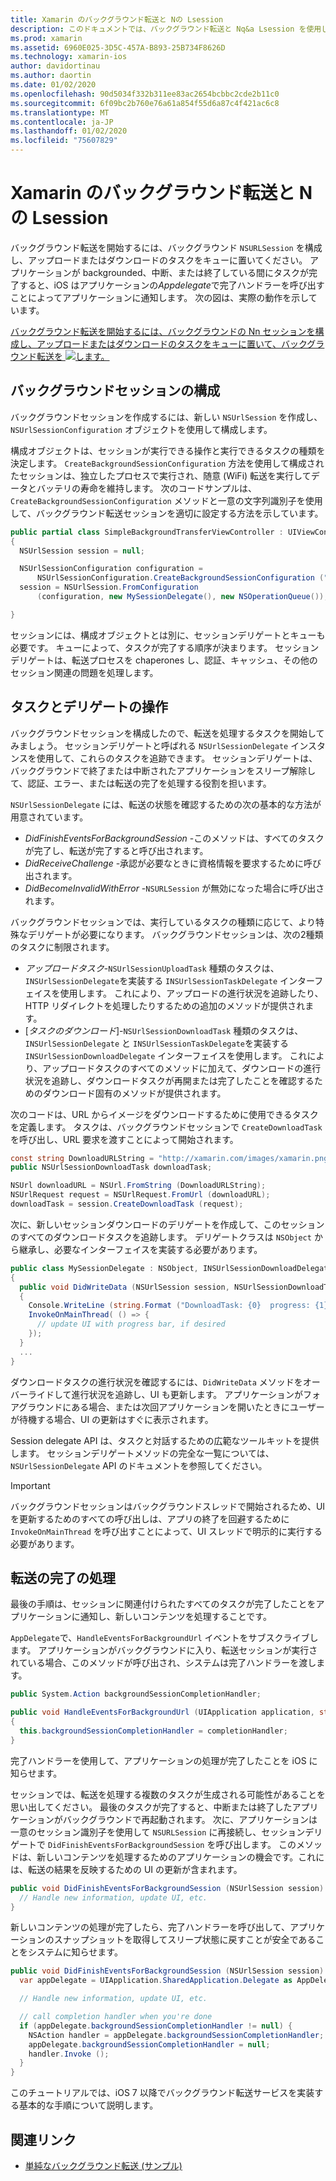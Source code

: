 ```yaml
---
title: Xamarin のバックグラウンド転送と Nの Lsession
description: このドキュメントでは、バックグラウンド転送と Nq&a Lsession を使用して大きなイメージのダウンロードを開始し、アプリがバックグラウンドで配置されたときにそのダウンロードを続行する方法を示すチュートリアルを提供します。
ms.prod: xamarin
ms.assetid: 6960E025-3D5C-457A-B893-25B734F8626D
ms.technology: xamarin-ios
author: davidortinau
ms.author: daortin
ms.date: 01/02/2020
ms.openlocfilehash: 90d5034f332b311ee83ac2654bcbbc2cde2b11c0
ms.sourcegitcommit: 6f09bc2b760e76a61a854f55d6a87c4f421ac6c8
ms.translationtype: MT
ms.contentlocale: ja-JP
ms.lasthandoff: 01/02/2020
ms.locfileid: "75607829"
---
```

# <a name="background-transfer-and-nsurlsession-in-xamarinios"></a>Xamarin のバックグラウンド転送と Nの Lsession

バックグラウンド転送を開始するには、バックグラウンド `NSURLSession` を構成し、アップロードまたはダウンロードのタスクをキューに置いてください。 アプリケーションが backgrounded、中断、または終了している間にタスクが完了すると、iOS はアプリケーションの*Appdelegate*で完了ハンドラーを呼び出すことによってアプリケーションに通知します。 次の図は、実際の動作を示しています。

 [バックグラウンド転送を開始するには、バックグラウンドの Nn セッションを構成し、アップロードまたはダウンロードのタスクをキューに置いて、バックグラウンド転送を ![します。](background-transfer-walkthrough-images/transfer.png)](background-transfer-walkthrough-images/transfer.png#lightbox)

## <a name="configuring-a-background-session"></a>バックグラウンドセッションの構成

バックグラウンドセッションを作成するには、新しい `NSUrlSession` を作成し、`NSUrlSessionConfiguration` オブジェクトを使用して構成します。

構成オブジェクトは、セッションが実行できる操作と実行できるタスクの種類を決定します。
`CreateBackgroundSessionConfiguration` 方法を使用して構成されたセッションは、独立したプロセスで実行され、随意 (WiFi) 転送を実行してデータとバッテリの寿命を維持します。
次のコードサンプルは、`CreateBackgroundSessionConfiguration` メソッドと一意の文字列識別子を使用して、バックグラウンド転送セッションを適切に設定する方法を示しています。

```csharp
public partial class SimpleBackgroundTransferViewController : UIViewController
{
  NSUrlSession session = null;

  NSUrlSessionConfiguration configuration =
      NSUrlSessionConfiguration.CreateBackgroundSessionConfiguration ("com.SimpleBackgroundTransfer.BackgroundSession");
  session = NSUrlSession.FromConfiguration
      (configuration, new MySessionDelegate(), new NSOperationQueue());

}
```

セッションには、構成オブジェクトとは別に、セッションデリゲートとキューも必要です。
キューによって、タスクが完了する順序が決まります。 セッションデリゲートは、転送プロセスを chaperones し、認証、キャッシュ、その他のセッション関連の問題を処理します。

## <a name="working-with-tasks-and-delegates"></a>タスクとデリゲートの操作

バックグラウンドセッションを構成したので、転送を処理するタスクを開始してみましょう。 セッションデリゲートと呼ばれる `NSUrlSessionDelegate` インスタンスを使用して、これらのタスクを追跡できます。 セッションデリゲートは、バックグラウンドで終了または中断されたアプリケーションをスリープ解除して、認証、エラー、または転送の完了を処理する役割を担います。

`NSUrlSessionDelegate` には、転送の状態を確認するための次の基本的な方法が用意されています。

- *DidFinishEventsForBackgroundSession* -このメソッドは、すべてのタスクが完了し、転送が完了すると呼び出されます。
- *DidReceiveChallenge* -承認が必要なときに資格情報を要求するために呼び出されます。
- *DidBecomeInvalidWithError* -`NSURLSession` が無効になった場合に呼び出されます。

バックグラウンドセッションでは、実行しているタスクの種類に応じて、より特殊なデリゲートが必要になります。 バックグラウンドセッションは、次の2種類のタスクに制限されます。

- *アップロードタスク*-`NSUrlSessionUploadTask` 種類のタスクは、`INSUrlSessionDelegate`を実装する `INSUrlSessionTaskDelegate` インターフェイスを使用します。 これにより、アップロードの進行状況を追跡したり、HTTP リダイレクトを処理したりするための追加のメソッドが提供されます。
- [*タスクのダウンロード*]-`NSUrlSessionDownloadTask` 種類のタスクは、`INSUrlSessionDelegate` と `INSUrlSessionTaskDelegate`を実装する `INSUrlSessionDownloadDelegate` インターフェイスを使用します。 これにより、アップロードタスクのすべてのメソッドに加えて、ダウンロードの進行状況を追跡し、ダウンロードタスクが再開または完了したことを確認するためのダウンロード固有のメソッドが提供されます。

次のコードは、URL からイメージをダウンロードするために使用できるタスクを定義します。 タスクは、バックグラウンドセッションで `CreateDownloadTask` を呼び出し、URL 要求を渡すことによって開始されます。

```csharp
const string DownloadURLString = "http://xamarin.com/images/xamarin.png"; // or other hosted file
public NSUrlSessionDownloadTask downloadTask;

NSUrl downloadURL = NSUrl.FromString (DownloadURLString);
NSUrlRequest request = NSUrlRequest.FromUrl (downloadURL);
downloadTask = session.CreateDownloadTask (request);
```

次に、新しいセッションダウンロードのデリゲートを作成して、このセッションのすべてのダウンロードタスクを追跡します。 デリゲートクラスは `NSObject` から継承し、必要なインターフェイスを実装する必要があります。

```csharp
public class MySessionDelegate : NSObject, INSUrlSessionDownloadDelegate
{
  public void DidWriteData (NSUrlSession session, NSUrlSessionDownloadTask downloadTask, long bytesWritten, long totalBytesWritten, long totalBytesExpectedToWrite)
  {
    Console.WriteLine (string.Format ("DownloadTask: {0}  progress: {1}", downloadTask, progress));
    InvokeOnMainThread( () => {
      // update UI with progress bar, if desired
    });
  }
  ...
}
```

ダウンロードタスクの進行状況を確認するには、`DidWriteData` メソッドをオーバーライドして進行状況を追跡し、UI も更新します。 アプリケーションがフォアグラウンドにある場合、または次回アプリケーションを開いたときにユーザーが待機する場合、UI の更新はすぐに表示されます。

Session delegate API は、タスクと対話するための広範なツールキットを提供します。 セッションデリゲートメソッドの完全な一覧については、`NSUrlSessionDelegate` API のドキュメントを参照してください。

> [!IMPORTANT]
> バックグラウンドセッションはバックグラウンドスレッドで開始されるため、UI を更新するためのすべての呼び出しは、アプリの終了を回避するために `InvokeOnMainThread` を呼び出すことによって、UI スレッドで明示的に実行する必要があります。 

## <a name="handling-transfer-completion"></a>転送の完了の処理

最後の手順は、セッションに関連付けられたすべてのタスクが完了したことをアプリケーションに通知し、新しいコンテンツを処理することです。

`AppDelegate`で、`HandleEventsForBackgroundUrl` イベントをサブスクライブします。 アプリケーションがバックグラウンドに入り、転送セッションが実行されている場合、このメソッドが呼び出され、システムは完了ハンドラーを渡します。

```csharp
public System.Action backgroundSessionCompletionHandler;

public void HandleEventsForBackgroundUrl (UIApplication application, string sessionIdentifier, System.Action completionHandler)
{
  this.backgroundSessionCompletionHandler = completionHandler;
}
```

完了ハンドラーを使用して、アプリケーションの処理が完了したことを iOS に知らせます。

セッションでは、転送を処理する複数のタスクが生成される可能性があることを思い出してください。 最後のタスクが完了すると、中断または終了したアプリケーションがバックグラウンドで再起動されます。 次に、アプリケーションは一意のセッション識別子を使用して `NSURLSession` に再接続し、セッションデリゲートで `DidFinishEventsForBackgroundSession` を呼び出します。 このメソッドは、新しいコンテンツを処理するためのアプリケーションの機会です。これには、転送の結果を反映するための UI の更新が含まれます。

```csharp
public void DidFinishEventsForBackgroundSession (NSUrlSession session) {
  // Handle new information, update UI, etc.
}
```

新しいコンテンツの処理が完了したら、完了ハンドラーを呼び出して、アプリケーションのスナップショットを取得してスリープ状態に戻すことが安全であることをシステムに知らせます。

```csharp
public void DidFinishEventsForBackgroundSession (NSUrlSession session) {
  var appDelegate = UIApplication.SharedApplication.Delegate as AppDelegate;

  // Handle new information, update UI, etc.

  // call completion handler when you're done
  if (appDelegate.backgroundSessionCompletionHandler != null) {
    NSAction handler = appDelegate.backgroundSessionCompletionHandler;
    appDelegate.backgroundSessionCompletionHandler = null;
    handler.Invoke ();
  }
}
```

このチュートリアルでは、iOS 7 以降でバックグラウンド転送サービスを実装する基本的な手順について説明します。

## <a name="related-links"></a>関連リンク

- [単純なバックグラウンド転送 (サンプル)](https://docs.microsoft.com/samples/xamarin/ios-samples/simplebackgroundtransfer)

